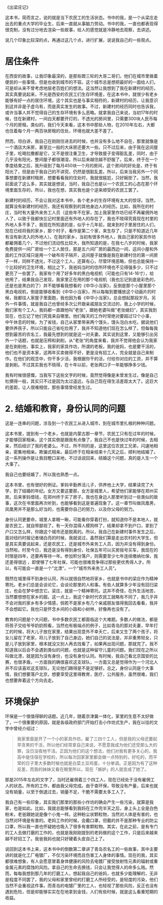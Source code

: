 《出梁庄记》

这本书，简而言之，说的就是当下农民工的生活状态。书中的我，是一个从梁庄走出去的重点大学的毕业生，后来一直就从事脑力劳动。书中的我，一直也都表现得很克制，没有过分地去渲染一些故事，给人的感觉就是冷静地去观察，去讲述。

说几个印象比较深的点，再通过这几个点，进行扩展，说说我自己的一些观点。


# 居住条件

在西安的故事，让我印象最深的，是那些蹬三轮的大哥二哥们，他们在城市里做着便民的一些事情，但是也收到城市的不容。这个城市总是想把最好的一面给人们，可是却从来不曾考虑地层老百姓们的想法。这当然让我想到了我在新建村的经历，其实真要说起来，不光是西安的农民工们生存环境差，在这本书中，就很少有老乡能够有好一点的居住环境，这个其实也是与事实相符的，新建村的经历，让我意识到这并非是子虚乌有，而是真实发生的故事。不过，新建村的经历同时也告诉我，或许当事人并不觉得自己的生存环境有多么恶略。就拿我自己来说，当初17年的时候，住在新建村，一间白天都要开灯的，不透光的房间里，只需要300块人民币每个月的房租。类似的，我们今天来看，这本书中那些人物，在2010年左右，大都也住着每个月一两百块房租的住处，环境也就大差不差了。

然而，坦白讲，我自己在刚刚住进去的时候，也并没有多么地不自在，那里就像是一个酒店大床房，甚至比一般的大床房还要大一些。只不过后来，由于我在这间屋子里，吃喝拉撒都是它，又不是很注重卫生，才导致屋子变得脏乱差，同时，由于几乎没有阳光，整间屋子都很潮湿，所以后来越住越不舒服了。后来，终于在一个季度结束之后，我升级到了每月450块一个月的房间，这个房间的好处是，终于有阳光了，但是由于我自己的不讲究，仍然是很脏乱差。所以，后来当我另外一个同事想要在新建村租房，想要看看我的住处时，我就很尴尬，只好婉拒了。当然，我前面说了这么多，其实就是想说，当时，我自己也是以一个农民工的心态在那个环境里面生存的，所以，我也在想，其实我也是个逆来顺受的农民工罢了。

新建村的经历，不会让我对这本书中，各个老乡的生存环境有太大的惊讶。当然，就算没有新建村的经历，我还有观察到的其他身边人的经历。比如，我所在的村庄，当时有大量外来务工人员（这些年不在家，加上我家里作坊已经不再雇佣外地人了，以致于我都快忘记村里面还有外地人的存在了，我也不晓得究竟现在村里的外地人多不多了，我现在所知道的是，似乎十几年前，就来到村子里居住的人们，现在已经将我的家乡，那个村子，看作是第二个家，来生存了，只是不知道近几年有没有新流入的外地人）。在我的家乡，当初有很多外地人，我自己家的家具作坊都雇佣着几个，不过他们流动性比较大，我所知道的是，在我七八岁的时候，我家免费提供一间厂房给一个工人居住，那是五六间厂房的最西边一间，这间小屋和外面的工作区域只是用一个破布帘子隔开，这间屋子就像是我在新建村住的第一间房子一样，同样不透光，不过这个工人，还算有心，尽管环境恶略，但也总能保持一个比较好的卫生环境，相比之下，我爸妈当时的住所环境也不见得强多少，只不过更亮了一些罢了。我家有个用了好多年的黑白电视机（可能也只有14-16寸），给他用了，结果我自己发现，我家里正在用的那个电视机（我也忘记到底是彩色的，还是也是黑白的了）并不能够看我想看的《中华小当家》，反倒是那个小屋里那个黑白电视机，倒是能够收看到《中华小当家》，所以每每到要播放这个动画片的时候，我都往人家屋子里面跑，我也因为看《中华小当家》，总会想起那段岁月。另外一件事情，就是我自己也曾经多次公开跟亲戚朋友交流过的，我上小学的时候，我们家有个工人，我妈都一直跟他叫”老张“，跟她老婆叫做”老张媳妇“，其实我到现在，也忘记了他们究竟来自哪里。他们每天的工作时常绝对要超过12个小事，中午休息的时候，为了省钱，自己从家里带来两个馒头，馒头泡白水吃，据说他们要供养孩子，所以只能自己省吃俭用了，我并不知道他们现在怎么样了。但每每我想到最苦的农名工，我最先想到的就是这一对夫妻。其实说到这里，又能够引出另外一个话题，也就是压榨和剥削，从”老张“的角度来看，我并不觉得他会认为我家是在剥削他，事实上，我家的家具作坊，所谓的老板，我的爸妈，也是要干活的，他们也不是资本家，这两年买卖做得不好，更是没有招工人，完全就是自己来制作。在他们的观念中，你干多少活，我根据你干的活，付给你对应的工资，并不算是剥削。不过其实我也不晓得，在十年以前，老张两口子一年能够挣多少钱。




我有时候很感慨，当我写下这些文字的时候，竟然觉得像是未曾发生过，像是自己杜撰得一般，其实只不过是因为太过遥远，与自己现在得生活差距太大了。这巨大的差距，让人很难相信，那些事情曾经发生过。

# 2. 结婚和教育，身份认同的问题

这是一连串的问题，涉及到一个农民工从进入城市，到在城市里扎根的种种问题。

这本书里，提到有一个老乡，也就是内蒙古那一章节，农民工只有在过年的时候，才能够回家相亲。这个其实倒是跟我有点像了，我自己不也是快过年的时候，去相亲，然后结识了我的老婆么。不过，所不同的是，这里这位农民工兄弟，闪速地相亲，密集地相亲。欺骗式相亲。最后终于在相亲结束十几天之后，顺利地结婚了。这一系列操作是让我目瞪口呆地，不过话说回来，结婚这个问题，真的是人生一个大事了。

我自己也要结婚了，所以我也熟悉一点。


这本书里，也有很好的例证。爹妈辛勤养活儿子，供养他上大学，结果读完了大学，到了结婚的年纪。女方又要这要那，女方是城里人，希望他们家能够在郑州买房。后来爹妈借钱，在郑州终于买了房子。我也在身边人那里听到过一些类似的故事，这次在书里面再次听到，也能够看到这是普遍现象了。这一章节叫做凤凰男，凤凰男并不是那么好当的，也需要你自己的努力，以及你父母的努力。

身份认同更要命，城里人拿眼一瞅，可能看你穿着打扮，就知道你不是本地人，就是农民工，就自带鄙视了。有一天你混得人模狗样了，结果却拿不到户口，拿到了户口又怎么样，你跟这个城市还是脱离的。所以，我自己在新建村事件发生之后，面对纽约时报记者储白亮的时候，我就说过，虽然我们算是走出农村的大学生，但是其实真要说起来，还是农民工，还是城市外来务工人员，因为并没有得到身份。当然啦，时至今日，我还是没有得到身份，社保五年可以买房摇号买车，我现在的时限是四年，还要再等待一年。参加积分落户，则需要至少七年连续缴纳社保，我还差得很远 ，即使够了七年社保，可能也很难竞争得过那些更优秀得人才。所以，有可能会一直是一个”北漂“，一个”城市外来务工人员“。

既然在城里得不到身份认同，所以就很自然地将家乡，也就是书中的梁庄作为精神寄托。老乡们总是会谈论它，会谈论那里的人和事。有些人就算多少年没有回归梁庄，也会在梦中想念它。梁庄，就是一个精神寄托。这并不奇怪，在外生活地苦，当然要想想在家乡的甜。这一点上，我这个新时代农民工就略有不同了，我几乎并不会对我的家乡有多少情感，倘若不是家乡有几个亲戚朋友值得我回去看看，我并不会想起它。我也只是怀念乡间的小路和小树林，好像再也没有了。

教育的问题是个大问题，书中多数农民工都面临这个大难题。多数人的做法，都是将孩子交给爷爷奶奶照看，当然也有极端点的例子，比如青岛的那对夫妻，早年打工的时候，将大儿子放在家里，结果出现意外不幸夭亡，后来又生了两个孩子，将女儿留在了老家，将儿子放到了自己身边，她们自己的说法是，并非重男轻女，只是儿子放到家里，根本就没又别人再去找看了，如果再出现问题，那就完了。我不知道我以后会不会遇到类似的问题，也就是这种留守儿童的问题。我们现在之所以叫做北漂，就是因为没有身份，也没有身份认同。有时候，我自己看北京国安的比赛，也很矛盾，一方面我的确很喜欢这支球队，一方面又总是觉得作为一个河北人并不应该喜欢这支球队，无论他们踢得是不是足够好。总之，身份认同是个大事情，我们想要落户北京，想要享受这里得教育，医疗，公共服务，虽然很难，我们也想要奔着这个方向去走。

# 环境保护

环保是一个很值得聊的话题。近几年，随着京津冀一体化，家里的生意不太好做了，一个很重要的原因，就是各级政府部门开始打击小作坊式生产，我在以往的文字中曾经介绍过：



>我家里面是开了一个小的家具作坊，雇了三四个工人，但是我的父母还要起早贪黑的干活，所以他们经常拿自己来说，不愿意我成为他们还受那么大的罪，没日没夜地干活。正因为他们的这个想法，他们对我有更多关心的，我高中是住宿在学校的，所以每次回家家里都会做一点特别的，好吃的，而平常的日子里大多数时候也就是白菜土豆鸡蛋，十分单调。正是因为有了这种反差，而我的妹妹又看在眼里所以，现在「嫉妒」的人就变成了她了。


那是2015年左右的文字了，当时还雇佣着三个四工人，现在已经处于没有雇佣工人的状态。所有的工作，都由我父母完成。由于查环保，导致没有产量，后来也就没有销量，以至于倒退过去，销量不足，干脆不需要太多工人了。

我自己有一些印象，其实我们那里的那些小作坊的确会产生一些污染，就算是我家，也是如此。比如，我就总能够看到我妈在工作完半天之后，身上头上全是白色粉末，老爸跟她说是像个小鬼一样。这种粉尘状颗粒物，当然对人体是有害的，也当然对环境是有害的。老妈工作的时候，会戴口罩，但戴的并不是那种专业的防尘口罩，所以我一直也怀疑她也吸入了很多有害颗粒物。其实，在此之前，是有专门的工人去做打磨的工作的，也就是我刚刚提到的老妈做的这个工作，只是后来越来越不好招工了。我爸我妈也就只好硬着头皮自己上了。

说回到这本书上来，这本书中的倒数第二章讲了青岛农名工的一些故事，其中主要讲的就是化工厂电镀厂，不仅污染环境而且伤害工人身体的事情。现在的我，其实都很难想象，有人会愿意冒着身体健康的风险去电镀厂接受放射性元素的辐射或重金属元素的腐蚀的风险。拿自己的生命去换钱，只会让我觉得人的命多么贱。然而，每每我想到那几年的打磨工人，想起我自己的爸妈，也就多少能理解的，无非是程度不同罢了，我的父母和家里曾经的打磨工人所经受的，是轻度的污染，他们当然不会重视这件事。而青岛的电镀厂里的工人，也轻视了那些风险，反正也没有遇到危险，但是却能够实实在在地拿到金钱，人们有些时候，就是这么看重短期的收益。








